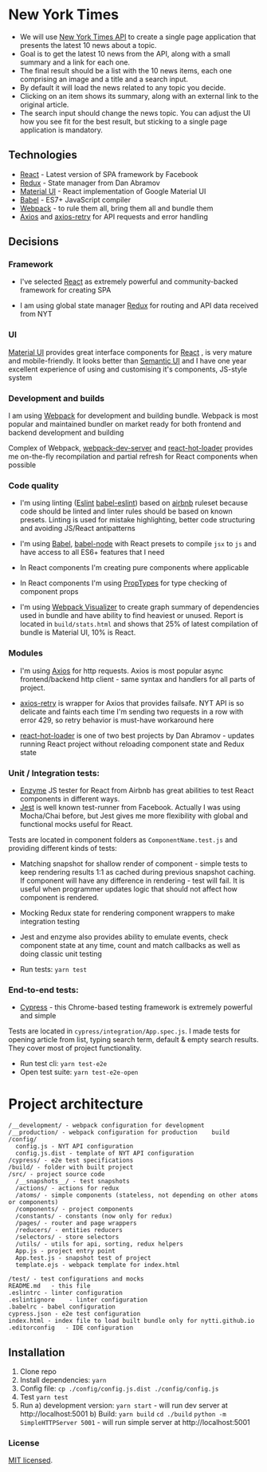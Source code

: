 # New York Times

* We will use [New York Times API](http://api.nytimes.com/svc/search/v2/articlesearch.json?q=amsterdam&api-key=500a1fae747a4f67b6a52a44c853936d) to create a single page application that presents the latest 10 news about a topic.
* Goal is to get the latest 10 news from the API, along with a small summary and a link for each one.
* The final result should be a list with the 10 news items, each one comprising an image and a title and a search input.
* By default it will load the news related to any topic you decide.
* Clicking on an item shows its summary, along with an external link to the original article.
* The search input should change the news topic. You can adjust the UI how you see fit for the best result, but sticking to a single page application is mandatory.

## Technologies

* [React](https://reactjs.org/) - Latest version of SPA framework by Facebook
* [Redux](https://redux.js.org/) - State manager from Dan Abramov
* [Material UI](https://material-ui.com/) - React implementation of Google Material UI
* [Babel](https://babeljs.io/) - ES7+ JavaScript compiler
* [Webpack](https://webpack.js.org/) - to rule them all, bring them all and bundle them
* [Axios](https://github.com/axios/axios) and [axios-retry](https://github.com/softonic/axios-retry) for API requests and error handling

## Decisions

### Framework

* I've selected [React](https://reactjs.org/) as extremely powerful and community-backed framework for creating SPA

* I am using global state manager [Redux](https://redux.js.org/) for routing and API data received from NYT

### UI

[Material UI](https://material-ui.com/) provides great interface components for [React](https://reactjs.org/) , is very mature and mobile-friendly. It looks better than [Semantic UI](https://semantic-ui.com/) and I have one year excellent experience of using and customising it's components, JS-style system

### Development and builds
I am using [Webpack](https://webpack.js.org/) for development and building bundle. Webpack is most popular and maintained bundler on market ready for both frontend and backend development and building

Complex of Webpack, [webpack-dev-server](https://webpack.js.org/configuration/dev-server/) and [react-hot-loader](https://github.com/gaearon/react-hot-loader) provides me on-the-fly recompilation and partial refresh for React components when possible

### Code quality
* I'm using linting ([Eslint](https://eslint.org/) [babel-eslint](https://github.com/babel/babel-eslint)) based on [airbnb](https://www.npmjs.com/package/eslint-config-airbnb) ruleset because code should be linted and linter rules should be based on known presets. Linting is used for mistake highlighting, better code structuring and avoiding JS/React antipatterns

* I'm using [Babel](https://babeljs.io/), [babel-node](https://babeljs.io/docs/en/babel-node) with React presets to compile `jsx` to `js` and have access to all ES6+ features that I need

* In React components I'm creating pure components where applicable

* In React components I'm using [PropTypes](https://reactjs.org/docs/typechecking-with-proptypes.html) for type checking of component props

* I'm using [Webpack Visualizer](https://www.npmjs.com/package/webpack-visualizer-plugin) to create graph summary of dependencies used in bundle and have ability to find heaviest or unused. Report is located in `build/stats.html` and shows that 25% of latest compilation of bundle is Material UI, 10% is React.

### Modules
* I'm using [Axios](https://github.com/axios/axios) for http requests. Axios is most popular async frontend/backend http client - same syntax and handlers for all parts of project.

* [axios-retry](https://github.com/softonic/axios-retry)  is wrapper for Axios that provides failsafe. NYT API is so delicate and faints each time I'm sending two requests in a row with error 429, so retry behavior is must-have workaround here

* [react-hot-loader](https://github.com/gaearon/react-hot-loader) is one of two best projects by Dan Abramov - updates running React project without reloading component state and Redux state

### Unit / Integration tests:

* [Enzyme](https://airbnb.io/projects/enzyme/) JS tester for React from Airbnb has great abilities to test React components in different ways.
* [Jest](https://jestjs.io/) is well known test-runner from Facebook. Actually I was using Mocha/Chai before, but Jest gives me more flexibility with global and functional mocks useful for React.

Tests are located in component folders as `ComponentName.test.js` and providing different kinds of tests:

* Matching snapshot for shallow render of component - simple tests to keep rendering results 1:1 as cached during previous snapshot caching. If component will have any difference in rendering - test will fail. It is useful when programmer updates logic that should not affect how component is rendered.

* Mocking Redux state for rendering component wrappers to make integration testing

* Jest and enzyme also provides ability to emulate events, check component state at any time, count and match callbacks as well as doing classic unit testing

* Run tests: `yarn test`

### End-to-end tests:

* [Cypress](https://www.cypress.io/) - this Chrome-based testing framework is extremely powerful and simple

Tests are located in `cypress/integration/App.spec.js`. I made tests for opening article from list, typing search term, default & empty search results. They cover most of project functionality.

* Run test cli: `yarn test-e2e`
* Open test suite: `yarn test-e2e-open`

# Project architecture

```
/__development/ - webpack configuration for development
/__production/ - webpack configuration for production	 build
/config/
  config.js - NYT API configuration
  config.js.dist - template of NYT API configuration
/cypress/ - e2e test specifications
/build/ - folder with built project
/src/ - project source code
  /__snapshots__/ - test snapshots
  /actions/ - actions for redux
  /atoms/ - simple components (stateless, not depending on other atoms or components)
  /components/ - project components
  /constants/ - constants (now only for redux)
  /pages/ - router and page wrappers
  /reducers/ - entities reducers
  /selectors/ - store selectors
  /utils/ - utils for api, sorting, redux helpers
  App.js - project entry point
  App.test.js - snapshot test of project
  template.ejs - webpack template for index.html

/test/ - test configurations and mocks
README.md	- this file
.eslintrc - linter configuration
.eslintignore	 - linter configuration
.babelrc - babel configuration
cypress.json - e2e test configuration
index.html - index file to load built bundle only for nytti.github.io
.editorconfig	- IDE configuration
```

## Installation

1) Clone repo
2) Install dependencies: `yarn`
3) Config file: `cp ./config/config.js.dist ./config/config.js`
4) Test `yarn test`
5) Run
  a) development version: `yarn start` - will run dev server at http://localhost:5001
  b) Build:
    `yarn build`
    `cd ./build`
    `python -m SimpleHTTPServer 5001` - will run simple server at http://localhost:5001

### License

[MIT licensed](./LICENSE).
